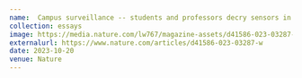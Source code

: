 ```yaml
---
name:  Campus surveillance -- students and professors decry sensors in buildings 
collection: essays
image: https://media.nature.com/lw767/magazine-assets/d41586-023-03287-w/d41586-023-03287-w_26199368.jpg
externalurl: https://www.nature.com/articles/d41586-023-03287-w
date: 2023-10-20
venue: Nature
---
```

